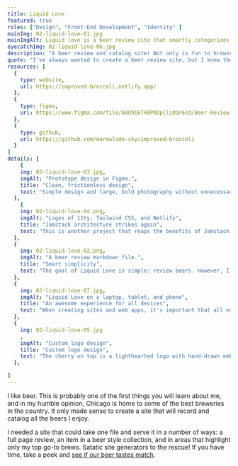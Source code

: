 ```yaml
---
title: Liquid Love
featured: true
roles: ["Design", "Front-End Development", "Identity" ]
mainImg: 02-liquid-love-01.jpg
mainImgAlt: Liquid love is a beer review site that smartly categorizes the beers I drink.
eyecatchImg: 02-liquid-love-06.jpg
description: "A beer review and catalog site! Not only is fun to browse but is super-easy to update. One review cascades into appropriate beer groups by leveraging the robust collections feature of Eleventy."
quote: "I've always wanted to create a beer review site, but I knew that it had to be so much more than a blog with a list of posts. I wanted reviews to be smartly tagged, grouped, filtered, and presented in ways that help visitors explore Chicago-area beer based on brew style."
resources: [
  {
    type: website,
    url: https://improved-broccoli.netlify.app/
  },
  {
    type: figma,
    url: https://www.figma.com/file/A0O9ikTH0P0DpllzdQr6sd/Beer-Review-Site?node-id=0%3A1
  },
  {
    type: github,
    url: https://github.com/marmalade-sky/improved-broccoli
  }
]
details: [
    { 
    img: 02-liquid-love-03.jpg,
    imgAlt: "Prototype design in Figma.", 
    title: "Clean, frictionless design",
    text: "Simple design and large, bold photography without unnecessary filler is what makes this site shine. That means interesting imagery is a must for every single beer reviewed. This is how it all comes to life."
  },
    { 
    img: 02-liquid-love-04.png,
    imgAlt: "Logos of 11ty, Tailwind CSS, and Netlify",
    title: "Jamstack architecture strikes again",
    text: "This is another project that reaps the benefits of Jamstack performance, security, and scalability. Once again, I'm using the SSG Eleventy, and layering it with the Tailwind CSS utility library for style management, and deploying with Netlify."
  },
  { 
    img: 02-liquid-love-02.png, 
    imgAlt: "A beer review markdown file.",
    title: "Smart simplicity",
    text: "The goal of Liquid Love is simple: review beers. However, I wanted a single review to be smartly categorized across the site. This means leveraging the collections capabilities of Eleventy and writing filter functions that will categorize beers by rating, preferred styles, and similarity to other beers."
  },
  { 
    img: 02-liquid-love-07.jpg, 
    imgAlt: "Liquid Love on a laptop, tablet, and phone",
    title: "An awesome experience for all devices",
    text: "When creating sites and web apps, it's important that all experiences are great great ones. Whether you're on a desktop, laptop, tablet, or phone, visitors will have an easy time browsing."
  },
  { 
    img: 02-liquid-love-05.jpg
    , 
    imgAlt: "Custom logo design",
    title: "Custom logo design",
    text: "The cherry on top is a lighthearted logo with hand-drawn embellishments. This pairs beautifully with any beer review! It also adds a warm and friendly touch to the digital photography. Cheers to all the enthusiasts out there!"
  },

]
---
```

I like beer. This is probably one of the first things you will learn about me, and in my humble opinion, Chicago is home to some of the best breweries in the country. It only made sense to create a site that will record and catalog all the beers I enjoy.

I needed a site that could take one file and serve it in a number of ways: a full page review, an item in a beer style collection, and in areas that highlight only my top go-to brews. Satatic site generators to the rescue! If you have time, take a peek and <a href="https://improved-broccoli.netlify.app/" class="text-pink-500 hover:underline hover:underline-offset-4" target="_blank">see if our beer tastes match</a>.